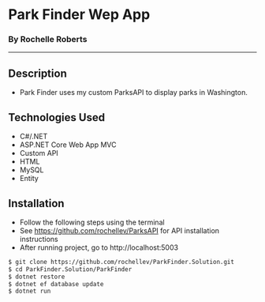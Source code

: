 # Park Finder Wep App
### By Rochelle Roberts
-----

## Description
* Park Finder uses my custom ParksAPI to display parks in Washington. 

## Technologies Used
* C#/.NET
* ASP.NET Core Web App MVC
* Custom API
* HTML
* MySQL
* Entity

## Installation
* Follow the following steps using the terminal
* See https://github.com/rochellev/ParksAPI for API installation instructions
* After running project, go to http://localhost:5003

```sh
$ git clone https://github.com/rochellev/ParkFinder.Solution.git
$ cd ParkFinder.Solution/ParkFinder
$ dotnet restore
$ dotnet ef database update
$ dotnet run
```
